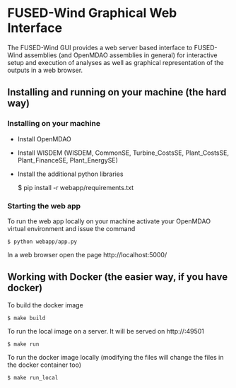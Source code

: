 # FUSED-Wind Graphical Web Interface

The FUSED-Wind GUI provides a web server based interface to FUSED-Wind assemblies (and OpenMDAO assemblies in general) for
interactive setup and execution of analyses as well as graphical representation of the outputs in a web browser.


## Installing and running on your machine (the hard way)
### Installing on your machine

* Install OpenMDAO
* Install WISDEM (WISDEM, CommonSE, Turbine_CostsSE, Plant_CostsSE, Plant_FinanceSE, Plant_EnergySE)
* Install the additional python libraries

    $ pip install -r webapp/requirements.txt

### Starting the web app

To run the web app locally on your machine activate your OpenMDAO virtual environment and issue the command

    $ python webapp/app.py

In a web browser open the page http://localhost:5000/

## Working with Docker (the easier way, if you have docker)

To build the docker image

    $ make build

To run the local image on a server. It will be served on http://<your server>:49501

    $ make run

To run the docker image locally (modifying the files will change the files in
    the docker container too)

    $ make run_local
